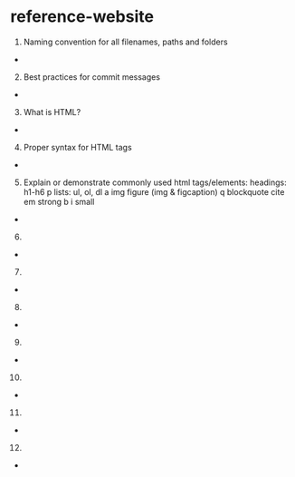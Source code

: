 # reference-website

1. Naming convention for all filenames, paths and folders
- 

2. Best practices for commit messages
-

3. What is HTML?
- 

4. Proper syntax for HTML tags
- 

5. Explain or demonstrate commonly used html tags/elements:
    headings: h1-h6
    p
    lists: ul, ol, dl
    a
    img
    figure (img & figcaption)
    q
    blockquote
    cite
    em
    strong
    b
    i
    small
- 

6. 
- 

7. 
- 

8. 
- 

9. 
- 

10. 
- 

11. 
- 

12. 
- 